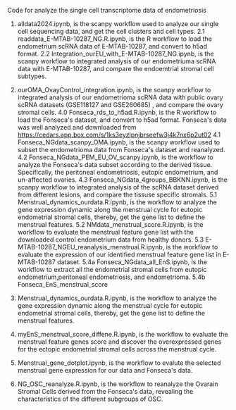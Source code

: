 Code for analyze the single cell transcriptome data of endometriosis

1. alldata2024.ipynb, is the scanpy workflow used to analyze our single cell sequencing data, and get the cell clusters and cell types.
2.1 readdata_E-MTAB-10287_NG.R.ipynb, is the R workflow to load the endometrium scRNA data of E-MTAB-10287, and convert to h5ad format.
2.2 Integration_ourEU_with_E-MTAB-10287_NG.ipynb, is the scanpy workflow to integrated analysis of our endometriuma scRNA data with E-MTAB-10287, and compare the endoemtrial stromal cell subtypes.
3. ourOMA_OvayControl_integration.ipynb, is the scanpy workflow to integrated analysis of our endometrioma scRNA data with public ovary scRNA datasets (GSE118127 and GSE260685) , and compare the ovary stromal cells.
4.0 Fonseca_rds_to_h5ad.R.ipynb, is the R workflow to load the Fonseca's dataset, and convert to h5ad format. Fonseca's data was well analyzed and downloaded from https://cedars.app.box.com/s/1ks3eyzlpnjbrseefw3j4k7nx6p2ut02
4.1 Fonseca_NGdata_scanpy_OMA.ipynb, is the scanpy workflow used to subset the endometrioma data from Fonseca's dataset and reanalyzed.
4.2 Fonseca_NGdata_PEM_EU_OV_scanpy.ipynb, is the workflow to analyze the Fonseca's data subset according to the derived tissue. Specifically, the peritoneal endometriosis, eutopic endometrium, and un-affected ovaries.
4.3 Fonseca_NGdata_4groups_BBKNN.ipynb, is the scanpy workflow to integrated analysis of the scRNA dataset derived from different lesions, and compare the tissuse specific stromals.
5.1 Menstrual_dynamics_ourdata.R.ipynb, is the workflow to analyze the gene expression dynamic along the menstrual cycle for eutopic endometrial stromal cells, thereby, get the gene list to define the menstrual features.
5.2 NMdata_menstrual_score.R.ipynb, is the workflow to evaluate the menstrual feature gene list with the downloaded control endometrium data from healthy donors.
5.3 E-MTAB-10287_NGEU_reanalysis_menstrual.R.ipynb, is the workflow to evaluate the expression of our identified menstrual feature gene list in E-MTAB-10287 dataset.
5.4a Fonseca_NGdata_all_EnS.ipynb, is the workflow to extract all the endometrial stromal cells from eutopic endometrium,peritoneal endometriosis, and endometrioma.
5.4b Fonseca_EnS_menstrual_score

7. Menstrual_dynamics_ourdata.R.ipynb, is the workflow to analyze the gene expression dynamic along the menstrual cycle for eutopic endometrial stromal cells, thereby, get the gene list to define the menstrual features.
8. myEnS_menstrual_score_diffene.R.ipynb, is the workflow to evaluate the menstrual feature genes score and discover the overexpressed genes for the ectopic endometrial stromal cells across the menstrual cycle.

10. Menstrual_gene_dotplot.ipynb, is the workflow to evalute the selected menstrual gene expression for our data and Fonseca's data.
11. NG_OSC_reanalyze.R.ipynb, is the workflow to reanalyze the Ovarain Stromal Cells derived from the Fonseca's data, revealing the characteristics of the different subgroups of OSC.
